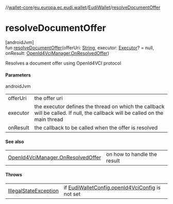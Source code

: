 //[wallet-core](../../../index.md)/[eu.europa.ec.eudi.wallet](../index.md)/[EudiWallet](index.md)/[resolveDocumentOffer](resolve-document-offer.md)

# resolveDocumentOffer

[androidJvm]\
fun [resolveDocumentOffer](resolve-document-offer.md)(offerUri: [String](https://kotlinlang.org/api/latest/jvm/stdlib/kotlin/-string/index.html), executor: [Executor](https://developer.android.com/reference/kotlin/java/util/concurrent/Executor.html)? = null, onResult: [OpenId4VciManager.OnResolvedOffer](../../eu.europa.ec.eudi.wallet.issue.openid4vci/-open-id4-vci-manager/-on-resolved-offer/index.md))

Resolves a document offer using OpenId4VCI protocol

#### Parameters

androidJvm

| | |
|---|---|
| offerUri | the offer uri |
| executor | the executor defines the thread on which the callback will be called. If null, the callback will be called on the main thread |
| onResult | the callback to be called when the offer is resolved |

#### See also

| | |
|---|---|
| [OpenId4VciManager.OnResolvedOffer](../../eu.europa.ec.eudi.wallet.issue.openid4vci/-open-id4-vci-manager/-on-resolved-offer/index.md) | on how to handle the result |

#### Throws

| | |
|---|---|
| [IllegalStateException](https://kotlinlang.org/api/latest/jvm/stdlib/kotlin/-illegal-state-exception/index.html) | if [EudiWalletConfig.openId4VciConfig](../-eudi-wallet-config/open-id4-vci-config.md) is not set |
